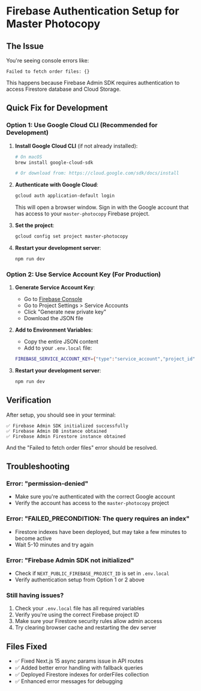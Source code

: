 # Firebase Authentication Setup for Master Photocopy

## The Issue
You're seeing console errors like:
```
Failed to fetch order files: {}
```

This happens because Firebase Admin SDK requires authentication to access Firestore database and Cloud Storage.

## Quick Fix for Development

### Option 1: Use Google Cloud CLI (Recommended for Development)

1. **Install Google Cloud CLI** (if not already installed):
   ```bash
   # On macOS
   brew install google-cloud-sdk
   
   # Or download from: https://cloud.google.com/sdk/docs/install
   ```

2. **Authenticate with Google Cloud**:
   ```bash
   gcloud auth application-default login
   ```
   
   This will open a browser window. Sign in with the Google account that has access to your `master-photocopy` Firebase project.

3. **Set the project**:
   ```bash
   gcloud config set project master-photocopy
   ```

4. **Restart your development server**:
   ```bash
   npm run dev
   ```

### Option 2: Use Service Account Key (For Production)

1. **Generate Service Account Key**:
   - Go to [Firebase Console](https://console.firebase.google.com/project/master-photocopy)
   - Go to Project Settings > Service Accounts
   - Click "Generate new private key"
   - Download the JSON file

2. **Add to Environment Variables**:
   - Copy the entire JSON content
   - Add to your `.env.local` file:
   ```bash
   FIREBASE_SERVICE_ACCOUNT_KEY={"type":"service_account","project_id":"master-photocopy",...}
   ```

3. **Restart your development server**:
   ```bash
   npm run dev
   ```

## Verification

After setup, you should see in your terminal:
```
✅ Firebase Admin SDK initialized successfully
✅ Firebase Admin DB instance obtained
✅ Firebase Admin Firestore instance obtained
```

And the "Failed to fetch order files" error should be resolved.

## Troubleshooting

### Error: "permission-denied"
- Make sure you're authenticated with the correct Google account
- Verify the account has access to the `master-photocopy` project

### Error: "FAILED_PRECONDITION: The query requires an index"
- Firestore indexes have been deployed, but may take a few minutes to become active
- Wait 5-10 minutes and try again

### Error: "Firebase Admin SDK not initialized"
- Check if `NEXT_PUBLIC_FIREBASE_PROJECT_ID` is set in `.env.local`
- Verify authentication setup from Option 1 or 2 above

### Still having issues?
1. Check your `.env.local` file has all required variables
2. Verify you're using the correct Firebase project ID
3. Make sure your Firestore security rules allow admin access
4. Try clearing browser cache and restarting the dev server

## Files Fixed
- ✅ Fixed Next.js 15 async params issue in API routes
- ✅ Added better error handling with fallback queries
- ✅ Deployed Firestore indexes for orderFiles collection
- ✅ Enhanced error messages for debugging